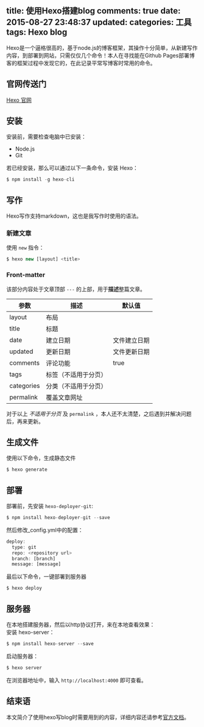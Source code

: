 title: 使用Hexo搭建blog
comments: true
date: 2015-08-27 23:48:37
updated:
categories: 工具
tags: Hexo blog
---

Hexo是一个逼格很高的，基于node.js的博客框架，其操作十分简单，从新建写作内容，到部署到网站，只需仅仅几个命令！本人在寻找能在Github Pages部署博客的框架过程中发现它的，在此记录平常写博客时常用的命令。

## 官网传送门
[Hexo 官网](https://hexo.io/zh-cn/)

## 安装
安装前，需要检查电脑中已安装：

* Node.js
* Git

若已经安装，那么可以通过以下一条命令，安装 Hexo：

```node.js
$ npm install -g hexo-cli
```

## 写作
Hexo写作支持markdown，这也是我写作时使用的语法。

### 新建文章
使用 `new` 指令：

```node.js
$ hexo new [layout] <title>
```

### Front-matter
该部分内容处于文章顶部 `---` 的上部，用于**描述**整篇文章。

| 参数 | 描述 | 默认值 |
| ---- | ---- | ------ |
| layout | 布局 | |
| title | 标题 | |
| date | 建立日期 |  文件建立日期 |
| updated | 更新日期 | 文件更新日期 |
| comments | 评论功能 | true |
| tags | 标签（不适用于分页） | |
| categories | 分类（不适用于分页） | |
| permalink | 覆盖文章网址 | |

对于以上 *不适用于分页* 及 `permalink` ，本人还不太清楚，之后遇到并解决问题后，再来更新。

## 生成文件
使用以下命令，生成静态文件

```node.js
$ hexo generate
```

## 部署
部署前，先安装 `hexo-deployer-git`:

```node.js
$ npm install hexo-deployer-git --save
```

然后修改_config.yml中的配置：

```node.js
deploy:
  type: git
  repo: <repository url>
  branch: [branch]
  message: [message]
```

最后以下命令，一键部署到服务器

```node.js
$ hexo deploy
```

## 服务器
在本地搭建服务器，然后以http协议打开，来在本地查看效果：  
安装 hexo-server：

```node.js
$ npm install hexo-server --save
```

启动服务器：

```node.js
$ hexo server
```

在浏览器地址中，输入 `http://localhost:4000` 即可查看。

## 结束语
本文简介了使用hexo写blog时需要用到的内容，详细内容还请参考[官方文档](https://hexo.io/zh-cn/docs/)。